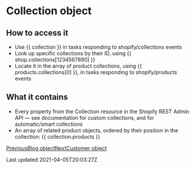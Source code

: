 # Collection object

## How to access it

- Use {{ collection }} in tasks responding to shopify/collections events
- Look up specific collections by their ID, using {{ shop.collections[1234567890] }}
- Locate it in the array of product collections, using {{ products.collections[0] }}, in tasks responding to shopify/products events

## What it contains

- Every property from the Collection resource in the Shopify REST Admin API — see documentation for custom collections, and for automatic/smart collections
- An array of related product objects, ordered by their position in the collection: {{ collection.products }}

[PreviousBlog object](/platform/liquid/objects/shopify/blog)[NextCustomer object](/platform/liquid/objects/shopify/customer-object)

Last updated 2021-04-05T20:03:27Z
